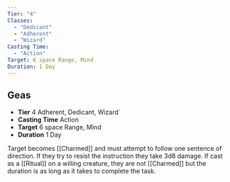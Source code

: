 ```yaml
---
Tier: "4"
Classes:
  - "Dedicant"
  - "Adherent"
  - "Wizard"
Casting Time:
  - "Action"
Target: 6 space Range, Mind
Duration: 1 Day
---
```

## Geas
- **Tier** 4 Adherent, Dedicant, Wizard`
- **Casting Time** Action
- **Target** 6 space Range, Mind
- **Duration** 1 Day

Target becomes [[Charmed]] and must attempt to follow one sentence of direction. If they try to resist the instruction they take 3d8 damage. If cast as a [[Ritual]] on a willing creature, they are not [[Charmed]] but the duration is as long as it takes to complete the task.